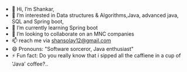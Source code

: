 - 👋 Hi, I’m Shankar,
- 👀 I’m interested in Data structures & Algorithms,Java, advanced java, SQL and Spring boot,
- 🌱 I’m currently learning Spring boot 
- 💞️ I’m looking to collaborate on an MNC companies
- 📫 reach me via shansolay12@gmail.com 
- 😄 Pronouns: "Software sorceror, Java enthusiast"
- ⚡ Fun fact: Do you really know that i sipped all the caffiene in a cup of 'Java' coffee?..

<!---
ShankarS12/ShankarS12 is a ✨ special ✨ repository because its `README.md` (this file) appears on your GitHub profile.
You can click the Preview link to take a look at your changes.
--->
